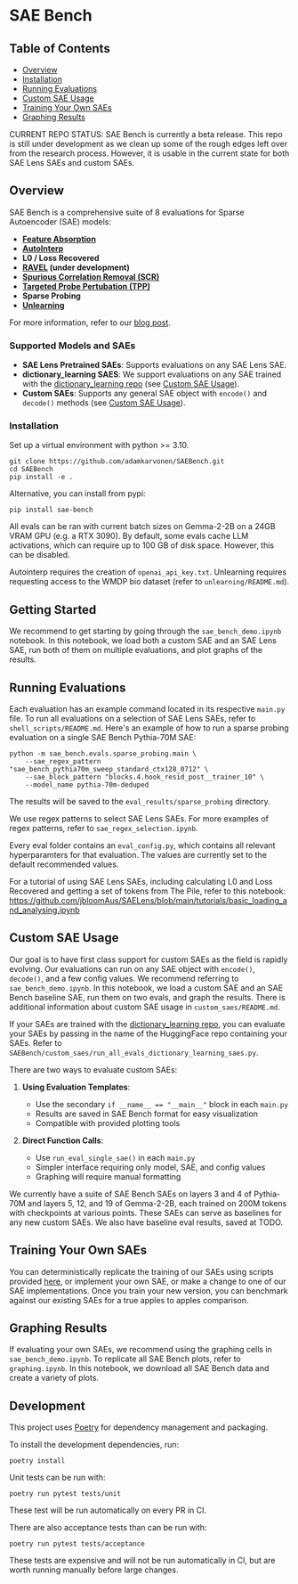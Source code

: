 # SAE Bench

## Table of Contents

- [Overview](#overview)
- [Installation](#installation)
- [Running Evaluations](#running-evaluations)
- [Custom SAE Usage](#custom-sae-usage)
- [Training Your Own SAEs](#training-your-own-saes)
- [Graphing Results](#graphing-results)

CURRENT REPO STATUS: SAE Bench is currently a beta release. This repo is still under development as we clean up some of the rough edges left over from the research process. However, it is usable in the current state for both SAE Lens SAEs and custom SAEs.

## Overview

SAE Bench is a comprehensive suite of 8 evaluations for Sparse Autoencoder (SAE) models:

- **[Feature Absorption](https://arxiv.org/abs/2409.14507)**
- **[AutoInterp](https://blog.eleuther.ai/autointerp/)**
- **L0 / Loss Recovered**
- **[RAVEL](https://arxiv.org/abs/2402.17700) (under development)**
- **[Spurious Correlation Removal (SCR)](https://arxiv.org/abs/2411.18895)**
- **[Targeted Probe Pertubation (TPP)](https://arxiv.org/abs/2411.18895)**
- **Sparse Probing**
- **[Unlearning](https://arxiv.org/abs/2410.19278)**

For more information, refer to our [blog post](https://www.neuronpedia.org/sae-bench/info).

### Supported Models and SAEs

- **SAE Lens Pretrained SAEs**: Supports evaluations on any SAE Lens SAE.
- **dictionary_learning SAES**: We support evaluations on any SAE trained with the [dictionary_learning repo](https://github.com/saprmarks/dictionary_learning) (see [Custom SAE Usage](#custom-sae-usage)).
- **Custom SAEs**: Supports any general SAE object with `encode()` and `decode()` methods (see [Custom SAE Usage](#custom-sae-usage)).

### Installation

Set up a virtual environment with python >= 3.10.

```
git clone https://github.com/adamkarvonen/SAEBench.git
cd SAEBench
pip install -e .
```

Alternative, you can install from pypi:

```
pip install sae-bench
```

All evals can be ran with current batch sizes on Gemma-2-2B on a 24GB VRAM GPU (e.g. a RTX 3090). By default, some evals cache LLM activations, which can require up to 100 GB of disk space. However, this can be disabled.

Autointerp requires the creation of `openai_api_key.txt`. Unlearning requires requesting access to the WMDP bio dataset (refer to `unlearning/README.md`).

## Getting Started

We recommend to get starting by going through the `sae_bench_demo.ipynb` notebook. In this notebook, we load both a custom SAE and an SAE Lens SAE, run both of them on multiple evaluations, and plot graphs of the results.

## Running Evaluations

Each evaluation has an example command located in its respective `main.py` file. To run all evaluations on a selection of SAE Lens SAEs, refer to `shell_scripts/README.md`. Here's an example of how to run a sparse probing evaluation on a single SAE Bench Pythia-70M SAE:

```
python -m sae_bench.evals.sparse_probing.main \
    --sae_regex_pattern "sae_bench_pythia70m_sweep_standard_ctx128_0712" \
    --sae_block_pattern "blocks.4.hook_resid_post__trainer_10" \
    --model_name pythia-70m-deduped
```

The results will be saved to the `eval_results/sparse_probing` directory.

We use regex patterns to select SAE Lens SAEs. For more examples of regex patterns, refer to `sae_regex_selection.ipynb`.

Every eval folder contains an `eval_config.py`, which contains all relevant hyperparamters for that evaluation. The values are currently set to the default recommended values.

For a tutorial of using SAE Lens SAEs, including calculating L0 and Loss Recovered and getting a set of tokens from The Pile, refer to this notebook: https://github.com/jbloomAus/SAELens/blob/main/tutorials/basic_loading_and_analysing.ipynb

## Custom SAE Usage

Our goal is to have first class support for custom SAEs as the field is rapidly evolving. Our evaluations can run on any SAE object with `encode()`, `decode()`, and a few config values. We recommend referring to `sae_bench_demo.ipynb`. In this notebook, we load a custom SAE and an SAE Bench baseline SAE, run them on two evals, and graph the results. There is additional information about custom SAE usage in `custom_saes/README.md`.

If your SAEs are trained with the [dictionary_learning repo](https://github.com/saprmarks/dictionary_learning), you can evaluate your SAEs by passing in the name of the HuggingFace repo containing your SAEs. Refer to `SAEBench/custom_saes/run_all_evals_dictionary_learning_saes.py`.

There are two ways to evaluate custom SAEs:

1. **Using Evaluation Templates**:

   - Use the secondary `if __name__ == "__main__"` block in each `main.py`
   - Results are saved in SAE Bench format for easy visualization
   - Compatible with provided plotting tools

2. **Direct Function Calls**:
   - Use `run_eval_single_sae()` in each `main.py`
   - Simpler interface requiring only model, SAE, and config values
   - Graphing will require manual formatting

We currently have a suite of SAE Bench SAEs on layers 3 and 4 of Pythia-70M and layers 5, 12, and 19 of Gemma-2-2B, each trained on 200M tokens with checkpoints at various points. These SAEs can serve as baselines for any new custom SAEs. We also have baseline eval results, saved at TODO.

## Training Your Own SAEs

You can deterministically replicate the training of our SAEs using scripts provided [here](https://github.com/canrager/dictionary_training/), or implement your own SAE, or make a change to one of our SAE implementations. Once you train your new version, you can benchmark against our existing SAEs for a true apples to apples comparison.

## Graphing Results

If evaluating your own SAEs, we recommend using the graphing cells in `sae_bench_demo.ipynb`. To replicate all SAE Bench plots, refer to `graphing.ipynb`. In this notebook, we download all SAE Bench data and create a variety of plots.

## Development

This project uses [Poetry](https://python-poetry.org/) for dependency management and packaging.

To install the development dependencies, run:

```
poetry install
```

Unit tests can be run with:

```
poetry run pytest tests/unit
```

These test will be run automatically on every PR in CI.

There are also acceptance tests than can be run with:

```
poetry run pytest tests/acceptance
```

These tests are expensive and will not be run automatically in CI, but are worth running manually before large changes.
